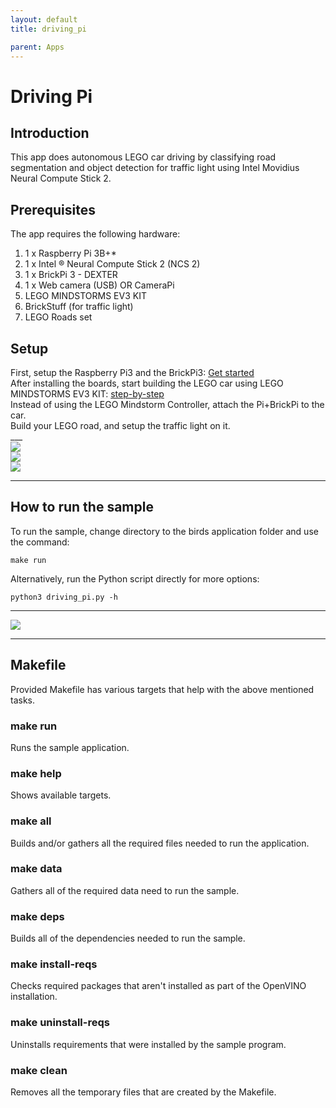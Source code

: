 ```yaml
---
layout: default
title: driving_pi

parent: Apps
---
```

# Driving Pi
## Introduction
This app does autonomous LEGO car driving by classifying road segmentation and object detection for traffic light using Intel Movidius Neural Compute Stick 2.


## Prerequisites
The app requires the following hardware: 
1. 1 x Raspberry Pi 3B+*
2. 1 x Intel &reg; Neural Compute Stick 2 (NCS 2)
3. 1 x BrickPi 3 - DEXTER
4. 1 x Web camera (USB) OR CameraPi
5. LEGO MINDSTORMS EV3 KIT
6. BrickStuff (for traffic light)
7. LEGO Roads set

## Setup
First, setup the Raspberry Pi3 and the BrickPi3: [Get started](https://www.dexterindustries.com/BrickPi/brickpi-tutorials-documentation/getting-started/)<br> After installing the boards, start building the LEGO car using LEGO MINDSTORMS EV3 KIT: [step-by-step](https://le-www-live-s.legocdn.com/sc/media/lessons/mindstorms-ev3/building-instructions/ev3-rem-driving-base-79bebfc16bd491186ea9c9069842155e.pdf) <br>
Instead of using the LEGO Mindstorm Controller, attach the Pi+BrickPi to the car. <br>
Build your LEGO road, and setup the traffic light on it.<br>
___<br>
![](../../images/driving_pi/pic1.jpg)<br>
![](../../images/driving_pi/pic2.jpg)<br>
![](../../images/driving_pi/pic3.jpg)<br>
___

## How to run the sample
To run the sample, change directory to the birds application folder and use the command: 
```
make run
```

Alternatively, run the Python script directly for more options:
```
python3 driving_pi.py -h
```
___
![](../../images/driving_pi/pic4.gif)
___
## Makefile
Provided Makefile has various targets that help with the above mentioned tasks.

### make run
Runs the sample application.

### make help
Shows available targets.

### make all
Builds and/or gathers all the required files needed to run the application.

### make data
Gathers all of the required data need to run the sample.

### make deps
Builds all of the dependencies needed to run the sample.

### make install-reqs
Checks required packages that aren't installed as part of the OpenVINO installation. 

### make uninstall-reqs
Uninstalls requirements that were installed by the sample program.
 
### make clean
Removes all the temporary files that are created by the Makefile.
